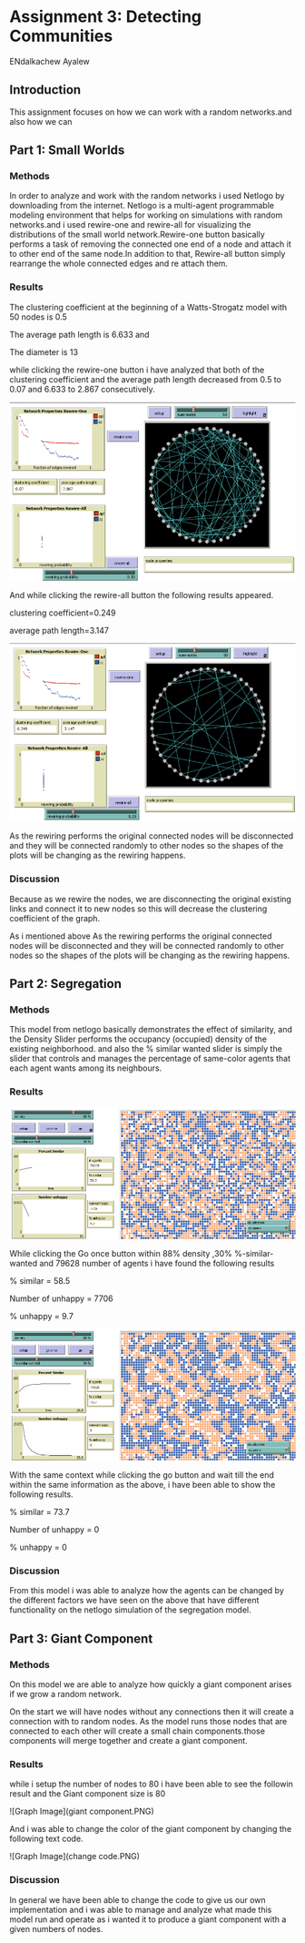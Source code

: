 # Assignment 3: Detecting Communities

ENdalkachew Ayalew


## Introduction 

This assignment focuses on how we can work with a random networks.and also how we can  


## Part 1: Small Worlds

### Methods

In order to analyze and work with the random networks i used Netlogo by downloading from the internet. Netlogo is a multi-agent programmable modeling environment that helps for working on simulations with random networks.and i used rewire-one and rewire-all for visualizing the distributions of the small world network.Rewire-one button basically performs a task of removing the connected one end of a node and attach it to other end of the same node.In addition to that, Rewire-all button simply rearrange the whole connected edges and re attach them.


### Results

The clustering coefficient at the beginning of a Watts-Strogatz model with 50 nodes is 0.5

The average path length is 6.633 and

The diameter is 13

while clicking the rewire-one button i have analyzed that both of the clustering coefficient and the average path length decreased from 0.5 to 0.07 and 6.633 to 2.867 consecutively.


![Graph Image](rewire-one.PNG)


And while clicking the rewire-all button the following results appeared.

clustering coefficient=0.249

average path length=3.147

![Graph Image](rewire-all.PNG)


As the rewiring performs the original connected nodes will be disconnected and they will be connected randomly to other nodes so the shapes of the plots will be changing as the rewiring happens.


### Discussion

Because as we rewire the nodes, we are disconnecting the original existing links and connect it to new nodes so this will decrease the clustering coefficient of the graph.

As i mentioned above 
As the rewiring performs the original connected nodes will be disconnected and they will be connected randomly to other nodes so the shapes of the plots will be changing as the rewiring happens.



## Part 2: Segregation

### Methods

This model from netlogo basically demonstrates the effect of similarity, and the Density Slider performs the occupancy (occupied) density of the existing neighborhood. and also the % similar wanted slider is simply the slider that controls and manages the percentage of same-color agents that each agent wants among its neighbours.


### Results

![Graph Image](go-once.PNG)

While clicking the Go once button within 88% density ,30% %-similar-wanted and 79628 number of agents i have found the following results

% similar = 58.5

Number of unhappy = 7706

% unhappy = 9.7

![Graph Image](go.PNG)

With the same context while clicking the go button and wait till the end within the same information as the above, i have been able to show the following results.

% similar = 73.7

Number of unhappy = 0

% unhappy = 0

### Discussion

From this model i was able to analyze how the agents can be changed by the different factors we have seen on the above that have different functionality on the netlogo simulation of the segregation model.

## Part 3: Giant Component

### Methods

On this model we are able to analyze how quickly a giant component arises if we grow a random network.

On the start we will have nodes without any connections then it will create a connection with to random nodes. As the model runs those nodes that are connected to each other will create a small chain components.those components will merge together and create a giant component.

### Results

while i setup the number of nodes to 80 i have been able to see the followin result and the Giant component size is 80


![Graph Image](giant component.PNG)

And i was able to change the color of the giant component by changing the following text code.

![Graph Image](change code.PNG)

### Discussion

In general we have been able to change the code to give us our own implementation and i was able to manage and analyze what made this model run and operate as i wanted it to produce a giant component with a given numbers of nodes.
